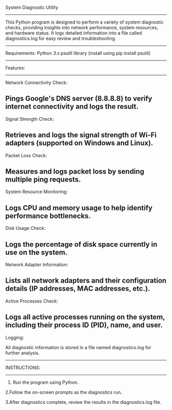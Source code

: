 System Diagnostic Utility

-------------------------

This Python program is designed to perform a variety of system diagnostic checks, 
providing insights into network performance, system resources, and hardware status. 
It logs detailed information into a file called diagnostics.log for easy review and troubleshooting.

-------------------------

Requirements:
Python 3.x
psutil library (install using pip install psutil)

-------------------------

Features:

-------------------------

Network Connectivity Check:

Pings Google's DNS server (8.8.8.8) to verify internet connectivity and logs the result.
-------------------------
Signal Strength Check:

Retrieves and logs the signal strength of Wi-Fi adapters (supported on Windows and Linux).
-------------------------
Packet Loss Check:

Measures and logs packet loss by sending multiple ping requests.
-------------------------
System Resource Monitoring:

Logs CPU and memory usage to help identify performance bottlenecks.
-------------------------
Disk Usage Check:

Logs the percentage of disk space currently in use on the system.
-------------------------
Network Adapter Information:

Lists all network adapters and their configuration details (IP addresses, MAC addresses, etc.).
-------------------------
Active Processes Check:

Logs all active processes running on the system, including their process ID (PID), name, and user.
-------------------------
Logging:

All diagnostic information is stored in a file named diagnostics.log for further analysis.

-------------------------

INSTRUCTIONS:

-------------------------

1. Run the program using Python.

2.Follow the on-screen prompts as the diagnostics run.

3.After diagnostics complete, review the results in the diagnostics.log file.


